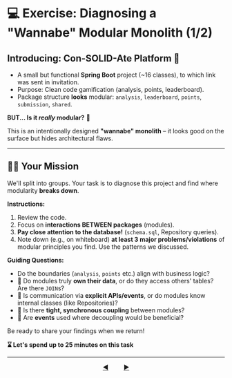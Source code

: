# 💻 Exercise: Diagnosing a "Wannabe" Modular Monolith (1/2)

## Introducing: Con-SOLID-Ate Platform 🧪

* A small but functional **Spring Boot** project (~16 classes), to which link was sent in invitation.
* Purpose: Clean code gamification (analysis, points, leaderboard).
* Package structure **looks** modular: `analysis`, `leaderboard`, `points`, `submission`, `shared`.


**BUT... Is it *really* modular?** 🤔

This is an intentionally designed **"wannabe" monolith** – it looks good on the surface but hides architectural flaws.

---

## 🕵️‍♀️ Your Mission 

We'll split into groups. Your task is to diagnose this project and find where modularity **breaks down**.

**Instructions:**

1.  Review the code.
2.  Focus on **interactions BETWEEN packages** (modules).
3.  **Pay close attention to the database!** (`schema.sql`, Repository queries).
4.  Note down (e.g., on whiteboard) **at least 3 major problems/violations** of modular principles you find. Use the patterns we discussed.

**Guiding Questions:**

* Do the boundaries (`analysis`, `points` etc.) align with business logic?
* 🔐 Do modules truly **own their data**, or do they access others' tables? Are there `JOIN`s?
* 📜 Is communication via **explicit APIs/events**, or do modules know internal classes (like Repositories)?
* 🔗 Is there **tight, synchronous coupling** between modules?
* 📢 Are **events** used where decoupling would be beneficial?

Be ready to share your findings when we return!

**⌛ Let's spend up to 25 minutes on this task**

---

<div align="center">
    <a href="05-fundamentals-patterns.md">◀️</a>
     &nbsp;&nbsp;&nbsp;&nbsp;&nbsp;&nbsp;&nbsp;
    <a href="07-code-exercise-discussion.md">▶️</a>
</div>